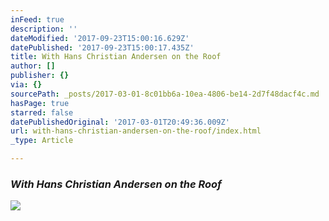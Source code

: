 ```yaml
---
inFeed: true
description: ''
dateModified: '2017-09-23T15:00:16.629Z'
datePublished: '2017-09-23T15:00:17.435Z'
title: With Hans Christian Andersen on the Roof
author: []
publisher: {}
via: {}
sourcePath: _posts/2017-03-01-8c01bb6a-10ea-4806-be14-2d7f48dacf4c.md
hasPage: true
starred: false
datePublishedOriginal: '2017-03-01T20:49:36.009Z'
url: with-hans-christian-andersen-on-the-roof/index.html
_type: Article

---
```

### _With Hans Christian Andersen on the Roof_
![](https://the-grid-user-content.s3-us-west-2.amazonaws.com/eb8e0c06-8dfe-478f-955e-cd4fe077d1fd.jpg)